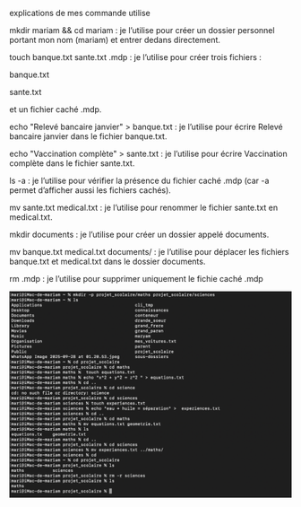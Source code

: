 explications de mes commande utilise 

mkdir mariam && cd mariam : je l’utilise pour créer un dossier personnel portant mon nom (mariam) et entrer dedans directement.

touch banque.txt sante.txt .mdp : je l’utilise pour créer trois fichiers :

banque.txt

sante.txt

et un fichier caché .mdp.

echo "Relevé bancaire janvier" > banque.txt : je l’utilise pour écrire Relevé bancaire janvier dans le fichier banque.txt.

echo "Vaccination complète" > sante.txt : je l’utilise pour écrire Vaccination complète dans le fichier sante.txt.

ls -a : je l’utilise pour vérifier la présence du fichier caché .mdp (car -a permet d’afficher aussi les fichiers cachés).

mv sante.txt medical.txt : je l’utilise pour renommer le fichier sante.txt en medical.txt.

mkdir documents : je l’utilise pour créer un dossier appelé documents.

mv banque.txt medical.txt documents/ : je l’utilise pour déplacer les fichiers banque.txt et medical.txt dans le dossier documents.

rm .mdp : je l’utilise pour supprimer uniquement le fichie caché .mdp


![](./image/exo5_capturre5.png)